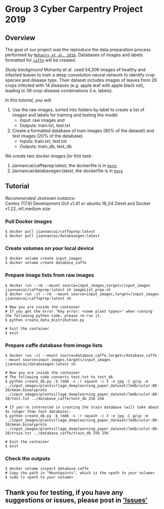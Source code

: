 # Group 3 Cyber Carpentry Project 2019

## Overview
The goal of our project was the reproduce the data preparation process performed by [`Mohanty et al. 2016`](<https://www.ncbi.nlm.nih.gov/pmc/articles/PMC5032846/>). Databases of images and labels formatted for [`caffe`](<https://caffe.berkeleyvision.org/>) will be created.

*Study background*
Mohanty et al. used 54,306 images of healthy and infected leaves to train a deep convolution neural network to identify crop species and disease type. Their dataset includes images of leaves from 26 crops infected with 14 diseases (e.g. apple leaf with apple black rot), leading to 38 crop-disease combinations (i.e. labels). 

*In this tutorial, you will:*
1. Use the raw images, sorted into folders by label to create a list of images and labels for training and testing the model
    - Input: raw images and
    - Outputs: train.txt, test.txt
2. Create a formatted database of train images (80% of the dataset) and test images (20% of the database)
    - Inputs: train.txt, test.txt
    - Outputs: train_db, test_db
    
*We create two docker images for this task:* 
1. jiannancai/caffeprep:latest, the dockerfile is in [`here`](<https://github.com/cyber-carpentry/group3/blob/master/imageList_docker/Dockerfile>); 
2. jiannancai/databasegen:latest, the dockerfile is in [`here`](<https://github.com/cyber-carpentry/group3/blob/master/databaseGen_docker/Dockerfile>)

## Tutorial

*Recommended Jestream instance:* \
Centos 7(7.6) Development GUI v1.41 or ubuntu 18_04 Devel and Docker v1.22, m1.medium size

### Pull Docker images
```
$ docker pull jiannancai/caffeprep:latest
$ docker pull jiannancai/databasegen:latest
```
### Create volumes on your local device
```
$ docker volume create input_images
$ docker volume create database_caffe
```
### Prepare image lists from raw images
```
$ docker run --rm --mount source=input_images,target=/input_images jiannancai/caffeprep:latest sh imageList_prep.sh
$ docker run -it --rm --mount source=input_images,target=/input_images jiannancai/caffeprep:latest sh

# Now you are inside the container
# If you get the error "Key error: <some plant types>" when running the following python code, please re-run it.
$ python create_data_distribution.py

# Exit the container
$ exit
```
### Prepare caffe database from image lists
```
$ docker run -it --mount source=database_caffe,target=/database_caffe --mount source=input_images,target=/input_images jiannancai/databasegen:latest sh

# Now you are inside the container
# The following code converts test.txt to test_db
$ python create_db.py -b lmdb -s -r squash -c 3 -e jpg -C gzip -m ../input_images/plantvillage_deeplearning_paper_dataset/lmdb/color-80-20/mean.binaryproto  ../input_images/plantvillage_deeplearning_paper_dataset/lmdb/color-80-20/test.txt ../database_caffe/test_db 256 256

# If you're interested in creating the train database (will take about 4x longer than test database):
$ python create_db.py -b lmdb -s -r squash -c 3 -e jpg -C gzip -m ../input_images/plantvillage_deeplearning_paper_dataset/lmdb/color-80-20/mean.binaryproto  ../input_images/plantvillage_deeplearning_paper_dataset/lmdb/color-80-20/train.txt ../database_caffe/train_db 256 256

# Exit the container
$ exit
```
### Check the outputs
```
$ docker volume inspect database_caffe
# Copy the path in "Mountpoints", which is the <path to your volume>
$ sudo ls <path to your volume>
```
## Thank you for testing, if you have any suggestions or issues, please post in ['Issues'](<https://github.com/cyber-carpentry/group3/issues>)
